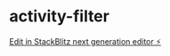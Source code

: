 # activity-filter

[Edit in StackBlitz next generation editor ⚡️](https://stackblitz.com/~/github.com/acandael/activity-filter)
